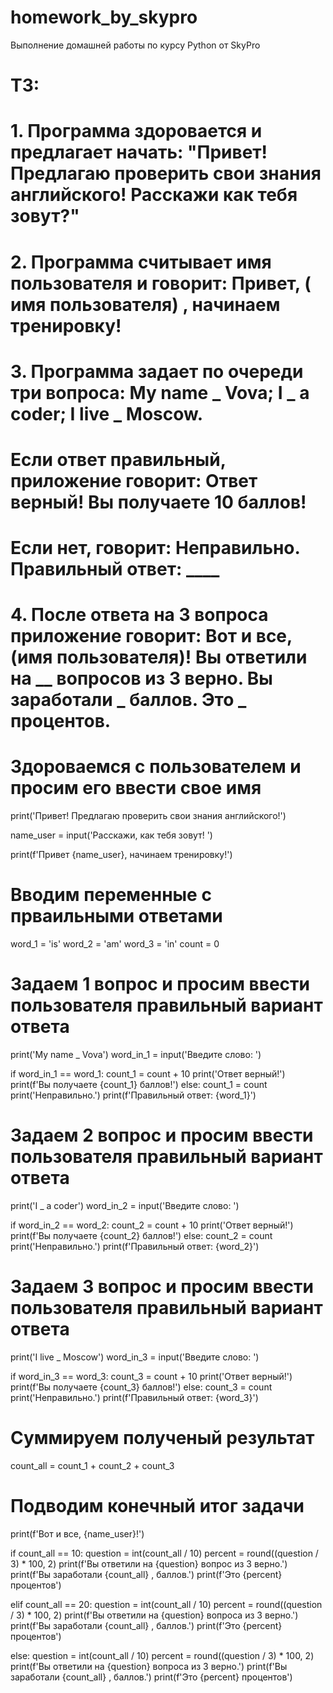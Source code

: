 # homework_by_skypro
Выполнение домашней работы по курсу Python от  SkyPro

#  ТЗ: 
# 1. Программа здоровается и предлагает начать: "Привет! Предлагаю проверить свои знания английского! Расскажи как тебя зовут?"
# 2. Программа считывает имя пользователя и говорит: Привет, ( имя пользователя) , начинаем тренировку!
# 3. Программа задает по очереди три вопроса: My name _ Vova; I _ a coder; I live _ Moscow.
#  Если ответ правильный, приложение говорит: Ответ верный! Вы получаете 10 баллов! 
#  Если нет, говорит: Неправильно. Правильный ответ: ____
# 4. После ответа на 3 вопроса приложение говорит: Вот и все, (имя пользователя)! Вы ответили на __ вопросов из 3 верно. Вы заработали _ баллов. Это _ процентов. 

# Здороваемся с пользователем и просим его ввести свое имя
print('Привет! Предлагаю проверить свои знания английского!')

name_user = input('Расскажи, как тебя зовут! ')

print(f'Привет {name_user}, начинаем тренировку!')

# Вводим переменные с прваильными ответами
word_1 = 'is'
word_2 = 'am'
word_3 = 'in'
count = 0

# Задаем 1 вопрос и просим ввести пользователя правильный вариант ответа
print('My name _ Vova')
word_in_1 = input('Введите слово: ')

if word_in_1 == word_1:
    count_1 = count + 10
    print('Ответ верный!')
    print(f'Вы получаете {count_1} баллов!')
else:
    count_1 = count
    print('Неправильно.')
    print(f'Правильный ответ: {word_1}')

# Задаем 2 вопрос и просим ввести пользователя правильный вариант ответа
print('I _ a coder')
word_in_2 = input('Введите слово: ')

if word_in_2 == word_2:
    count_2 = count + 10
    print('Ответ верный!')
    print(f'Вы получаете {count_2} баллов!')
else:
    count_2 = count
    print('Неправильно.')
    print(f'Правильный ответ: {word_2}')

# Задаем 3 вопрос и просим ввести пользователя правильный вариант ответа
print('I live _ Moscow')
word_in_3 = input('Введите слово: ')

if word_in_3 == word_3:
    count_3 = count + 10
    print('Ответ верный!')
    print(f'Вы получаете {count_3} баллов!')
else:
    count_3 = count
    print('Неправильно.')
    print(f'Правильный ответ: {word_3}')

# Суммируем полученый результат
count_all = count_1 + count_2 + count_3

# Подводим конечный итог задачи
print(f'Вот и все, {name_user}!')

if count_all == 10:
    question = int(count_all / 10)
    percent = round((question / 3) * 100, 2)
    print(f'Вы ответили на {question} вопрос из 3 верно.')
    print(f'Вы заработали {count_all} , баллов.')
    print(f'Это {percent} процентов')

elif count_all == 20:
    question = int(count_all / 10)
    percent = round((question / 3) * 100, 2)
    print(f'Вы ответили на {question} вопроса из 3 верно.')
    print(f'Вы заработали {count_all} , баллов.')
    print(f'Это {percent} процентов')

else:
    question = int(count_all / 10)
    percent = round((question / 3) * 100, 2)
    print(f'Вы ответили на {question} вопроса из 3 верно.')
    print(f'Вы заработали {count_all} , баллов.')
    print(f'Это {percent} процентов')
